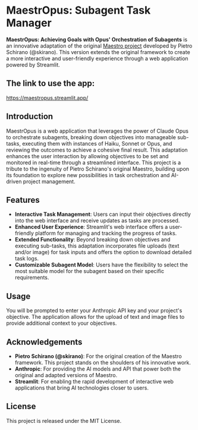# MaestrOpus: Subagent Task Manager

**MaestrOpus: Achieving Goals with Opus' Orchestration of Subagents** is an innovative adaptation of the original [Maestro project](https://github.com/Doriandarko/maestro) developed by Pietro Schirano (@skirano). This version extends the original framework to create a more interactive and user-friendly experience through a web application powered by Streamlit.

## The link to use the app:
https://maestropus.streamlit.app/

## Introduction
MaestrOpus is a web application that leverages the power of Claude Opus to orchestrate subagents, breaking down objectives into manageable sub-tasks, executing them with instances of Haiku, Sonnet or Opus, and reviewing the outcomes to achieve a cohesive final result. This adaptation enhances the user interaction by allowing objectives to be set and monitored in real-time through a streamlined interface.
This project is a tribute to the ingenuity of Pietro Schirano's original Maestro, building upon its foundation to explore new possibilities in task orchestration and AI-driven project management.

## Features
- **Interactive Task Management**: Users can input their objectives directly into the web interface and receive updates as tasks are processed.
- **Enhanced User Experience**: Streamlit's web interface offers a user-friendly platform for managing and tracking the progress of tasks.
- **Extended Functionality**: Beyond breaking down objectives and executing sub-tasks, this adaptation incorporates file uploads (text and/or image) for task inputs and offers the option to download detailed task logs.
- **Customizable Subagent Model**: Users have the flexibility to select the most suitable model for the subagent based on their specific requirements.

## Usage
You will be prompted to enter your Anthropic API key and your project's objective. The application allows for the upload of text and image files to provide additional context to your objectives.

## Acknowledgements
- **Pietro Schirano (@skirano)**: For the original creation of the Maestro framework. This project stands on the shoulders of his innovative work.
- **Anthropic**: For providing the AI models and API that power both the original and adapted versions of Maestro.
- **Streamlit**: For enabling the rapid development of interactive web applications that bring AI technologies closer to users.

## License
This project is released under the MIT License.

